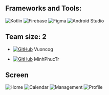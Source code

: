 
## Frameworks and Tools:

![Kotlin](https://img.shields.io/badge/kotlin-%237F52FF.svg?style=for-the-badge&logo=kotlin&logoColor=white)
![Firebase](https://img.shields.io/badge/Firebase-039BE5?style=for-the-badge&logo=Firebase&logoColor=white)
![Figma](https://img.shields.io/badge/figma-%23F24E1E.svg?style=for-the-badge&logo=figma&logoColor=white)
![Android Studio](https://img.shields.io/badge/Android%20Studio-3DDC84.svg?style=for-the-badge&logo=android-studio&logoColor=white)


## Team size: 2

- [![GitHub](https://badgen.net/badge/icon/github?icon=github&label)](https://github.com/Vuoncog) Vuoncog

- [![GitHub](https://badgen.net/badge/icon/github?icon=github&label)](https://github.com/MinhPhucTr) MinhPhucTr

## Screen
![Home](https://imgtr.ee/images/2023/06/03/SfWnD.png)
![Calendar](https://imgtr.ee/images/2023/06/03/SfAZM.png)
![Management](https://imgtr.ee/images/2023/06/03/SfBl3.png)
![Profile](https://imgtr.ee/images/2023/06/03/Sfht4.png)
